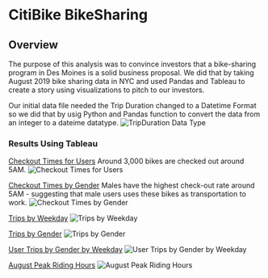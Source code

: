 # CitiBike BikeSharing
## Overview
The purpose of this analysis was to convince investors that a bike-sharing program in Des Moines is a solid business proposal.  We did that by taking August 2019 bike sharing data in NYC and used Pandas and Tableau to create a story using visualizations to pitch to our investors.

Our initial data file needed the Trip Duration changed to a Datetime Format so we did that by usig Python and Pandas function to convert the data from an integer to a dateime datatype.
![TripDuration Data Type](https://user-images.githubusercontent.com/101950175/174866923-f6f42f1f-7527-4959-8560-fc6ec886ae90.png)

### Results Using Tableau
[Checkout Times for Users](https://public.tableau.com/views/Challenge14-CheckoutTimesforUsers/CheckoutTimesforUsers?:language=en-US&:display_count=n&:origin=viz_share_link) Around 3,000 bikes are checked out around 5AM.
![Checkout Times for Users](https://user-images.githubusercontent.com/101950175/174858240-f3fe6cee-7fd9-4ca6-831c-8d1c6af7c4b9.png)


[Checkout Times by Gender](https://public.tableau.com/views/Challenge14-CheckoutTimesbyGender/CheckoutTimesbyGender?:language=en-US&:display_count=n&:origin=viz_share_link) Males have the highest check-out rate around 5AM - suggesting that male users uses these bikes as transportation to work.
![Checkout Times by Gender](https://user-images.githubusercontent.com/101950175/174858282-f6e8b512-41b5-4539-98d3-b351ecc26bb4.png)

[Trips by Weekday](https://public.tableau.com/views/Challenge14-TripsbyWeekday/TripsbyWeekday?:language=en-US&:display_count=n&:origin=viz_share_link)
![Trips by Weekday](https://user-images.githubusercontent.com/101950175/174858327-55159d5e-a479-458f-9155-0c885dfadd77.png)


[Trips by Gender](https://public.tableau.com/views/Challenge14-TripsbyGender/TripsbyGender?:language=en-US&:display_count=n&:origin=viz_share_link)
![Trips by Gender](https://user-images.githubusercontent.com/101950175/174858340-73a7759d-2ed5-492e-bfa4-287f4693cc9a.png)


[User Trips by Gender by Weekday](https://public.tableau.com/views/Challenge14-UserTripsbyGenderbyWeekday/UserTripsbyGenderbyWeekday?:language=en-US&:display_count=n&:origin=viz_share_link)
![User Trips by Gender by Weekday](https://user-images.githubusercontent.com/101950175/174858358-5b9687af-bf4e-4704-9769-e7228652f282.png)


[August Peak Riding Hours](https://public.tableau.com/views/Challenge14-AugustPeakHours/AugustPeakHours?:language=en-US&:display_count=n&:origin=viz_share_link)
![August Peak Riding Hours](https://user-images.githubusercontent.com/101950175/174858376-39364938-cc4c-4e3f-809a-0fa5dbecd090.png)
